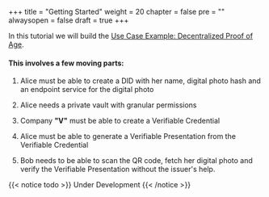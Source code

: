 
+++
title = "Getting Started"
weight = 20
chapter = false
pre = ""
alwaysopen = false
draft = true
+++

In this tutorial we will build the [Use Case Example: Decentralized Proof of Age](/services/did_sidechain/use_case_example).

#### This involves a few moving parts:

1. Alice must be able to create a DID with her name, digital photo hash and an endpoint service for the digital photo

2. Alice needs a private vault with granular permissions

3. Company **"V"** must be able to create a Verifiable Credential

4. Alice must be able to generate a Verifiable Presentation from the Verifiable Credential

5. Bob needs to be able to scan the QR code, fetch her digital photo and verify the Verifiable Presentation without
    the issuer's help.


{{< notice todo >}}
    Under Development
{{< /notice >}}
